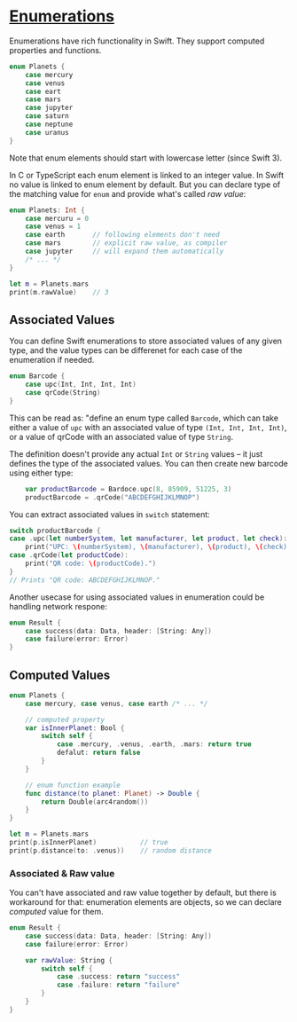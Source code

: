 # [Enumerations](https://docs.swift.org/swift-book/LanguageGuide/Enumerations.html)

Enumerations have rich functionality in Swift. They support computed properties and functions.

```Swift
enum Planets {
    case mercury
    case venus
    case eart
    case mars
    case jupyter
    case saturn
    case neptune
    case uranus
}
```

Note that enum elements should start with lowercase letter (since Swift 3).

In C or TypeScript each enum element is linked to an integer value. In Swift no value is linked to enum element by default. But you can declare type of the matching value for `enum` and provide what's called *raw value*:

```Swift
enum Planets: Int {
    case mercuru = 0
    case venus = 1
    case earth       // following elements don't need
    case mars        // explicit raw value, as compiler
    case jupyter     // will expand them automatically
    /* ... */
}

let m = Planets.mars
print(m.rawValue)    // 3
```

## Associated Values

You can define Swift enumerations to store associated values of any given type, and the value types can be differenet for each case of the enumeration if needed.

```Swift
enum Barcode {
    case upc(Int, Int, Int, Int)
    case qrCode(String)
}
```

This can be read as: "define an enum type called `Barcode`, which can take either a value of `upc` with an associated value of type `(Int, Int, Int, Int)`, or a value of qrCode with an associated value of type `String`.

The definition doesn't provide any actual `Int` or `String` values – it just defines the type of the associated values. You can then create new barcode using either type:

```Swift
    var productBarcode = Bardoce.upc(8, 85909, 51225, 3)
    productBarcode = .qrCode("ABCDEFGHIJKLMNOP")
```

You can extract associated values in `switch` statement:

```Swift
switch productBarcode {
case .upc(let numberSystem, let manufacturer, let product, let check):
    print("UPC: \(numberSystem), \(manufacturer), \(product), \(check).")
case .qrCode(let productCode):
    print("QR code: \(productCode).")
}
// Prints "QR code: ABCDEFGHIJKLMNOP."
```

Another usecase for using associated values in enumeration could be handling network respone:

```Swift
enum Result {
    case success(data: Data, header: [String: Any])
    case failure(error: Error)
}
```

## Computed Values

```Swift
enum Planets {
    case mercury, case venus, case earth /* ... */

    // computed property
    var isInnerPlanet: Bool {
        switch self {
            case .mercury, .venus, .earth, .mars: return true
            defalut: return false
        }
    }

    // enum function example
    func distance(to planet: Planet) -> Double {
        return Double(arc4random())
    }
}

let m = Planets.mars
print(p.isInnerPlanet)           // true
print(p.distance(to: .venus))    // random distance
```

### Associated & Raw value

You can't have associated and raw value together by default, but there is workaround for that: enumeration elements are objects, so we can declare *computed* value for them.

```Swift
enum Result {
    case success(data: Data, header: [String: Any])
    case failure(error: Error)

    var rawValue: String {
        switch self {
            case .success: return "success"
            case .failure: return "failure"
        }
    }
}
```
